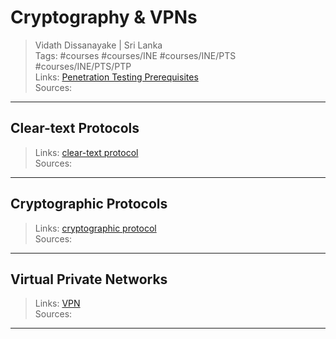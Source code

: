 # Cryptography & VPNs

> Vidath Dissanayake | Sri Lanka  
> Tags: #courses #courses/INE #courses/INE/PTS #courses/INE/PTS/PTP  
> Links: [Penetration Testing Prerequisites](../Penetration%20Testing%20Prerequisites.md)  
> Sources:  

---

## Clear-text Protocols

> Links: [clear-text protocol](../../../../../Cybersecurity/cryptography/secure%20communication/secure%20communication%20protocols/clear-text%20protocol.md)  
> Sources:  

---

## Cryptographic Protocols

> Links: [cryptographic protocol](../../../../../Cybersecurity/cryptography/secure%20communication/secure%20communication%20protocols/cryptographic%20protocol.md)  
> Sources:  

---

## Virtual Private Networks

> Links: [VPN](../../../../../Cybersecurity/cryptography/secure%20communication/secure%20communication%20protocols/VPN.md)  
> Sources:  

---